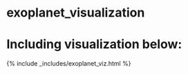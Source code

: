 # exoplanet_visualization

# Including visualization below:
{% include _includes/exoplanet_viz.html %}
